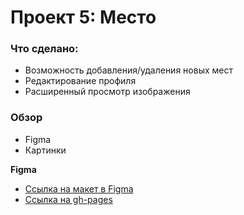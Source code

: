 # Проект 5: Место

### Что сделано:
- Возможность добавления/удаления новых мест
- Редактирование профиля
- Расширенный просмотр изображения

### Обзор

* Figma
* Картинки

**Figma**

* [Ссылка на макет в Figma](https://www.figma.com/file/StZjf8HnoeLdiXS7dYrLAh/JavaScript.-Sprint-4)
* [Ссылка на gh-pages](https://mayor86.github.io/mesto/)